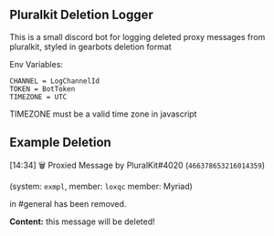 Pluralkit Deletion Logger
---
This is a small discord bot for logging deleted proxy messages from pluralkit, styled in gearbots deletion format

Env Variables:

```
CHANNEL = LogChannelId
TOKEN = BotToken
TIMEZONE = UTC
```

TIMEZONE must be a valid time zone in javascript

Example Deletion
---
[14:34] 🗑 Proxied Message by PluralKit#4020 (`466378653216014359`)

(system: `exmpl`, member: `loxqc` member: Myriad)

in #general has been removed.

**Content:** this message will be deleted!